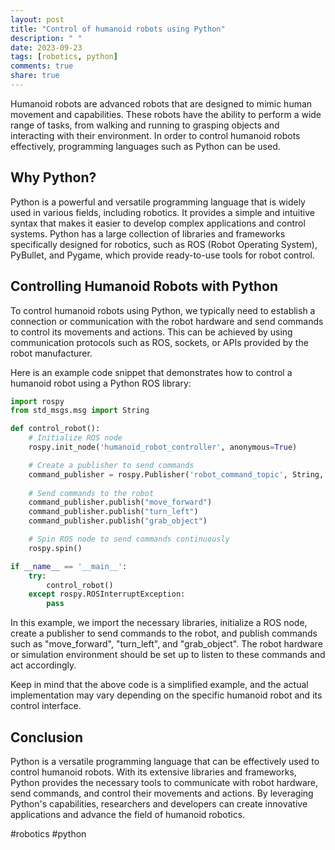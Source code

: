 ```yaml
---
layout: post
title: "Control of humanoid robots using Python"
description: " "
date: 2023-09-23
tags: [robotics, python]
comments: true
share: true
---
```


Humanoid robots are advanced robots that are designed to mimic human movement and capabilities. These robots have the ability to perform a wide range of tasks, from walking and running to grasping objects and interacting with their environment. In order to control humanoid robots effectively, programming languages such as Python can be used.

## Why Python?

Python is a powerful and versatile programming language that is widely used in various fields, including robotics. It provides a simple and intuitive syntax that makes it easier to develop complex applications and control systems. Python has a large collection of libraries and frameworks specifically designed for robotics, such as ROS (Robot Operating System), PyBullet, and Pygame, which provide ready-to-use tools for robot control.

## Controlling Humanoid Robots with Python

To control humanoid robots using Python, we typically need to establish a connection or communication with the robot hardware and send commands to control its movements and actions. This can be achieved by using communication protocols such as ROS, sockets, or APIs provided by the robot manufacturer.

Here is an example code snippet that demonstrates how to control a humanoid robot using a Python ROS library:

```python
import rospy
from std_msgs.msg import String

def control_robot():
    # Initialize ROS node
    rospy.init_node('humanoid_robot_controller', anonymous=True)

    # Create a publisher to send commands
    command_publisher = rospy.Publisher('robot_command_topic', String, queue_size=10)
  
    # Send commands to the robot
    command_publisher.publish("move_forward")
    command_publisher.publish("turn_left")
    command_publisher.publish("grab_object")

    # Spin ROS node to send commands continuously
    rospy.spin()

if __name__ == '__main__':
    try:
        control_robot()
    except rospy.ROSInterruptException:
        pass
```

In this example, we import the necessary libraries, initialize a ROS node, create a publisher to send commands to the robot, and publish commands such as "move_forward", "turn_left", and "grab_object". The robot hardware or simulation environment should be set up to listen to these commands and act accordingly.

Keep in mind that the above code is a simplified example, and the actual implementation may vary depending on the specific humanoid robot and its control interface.

## Conclusion

Python is a versatile programming language that can be effectively used to control humanoid robots. With its extensive libraries and frameworks, Python provides the necessary tools to communicate with robot hardware, send commands, and control their movements and actions. By leveraging Python's capabilities, researchers and developers can create innovative applications and advance the field of humanoid robotics.

#robotics #python